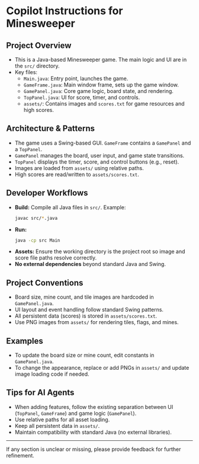 # Copilot Instructions for Minesweeper

## Project Overview
- This is a Java-based Minesweeper game. The main logic and UI are in the `src/` directory.
- Key files:
  - `Main.java`: Entry point, launches the game.
  - `GameFrame.java`: Main window frame, sets up the game window.
  - `GamePanel.java`: Core game logic, board state, and rendering.
  - `TopPanel.java`: UI for score, timer, and controls.
  - `assets/`: Contains images and `scores.txt` for game resources and high scores.

## Architecture & Patterns
- The game uses a Swing-based GUI. `GameFrame` contains a `GamePanel` and a `TopPanel`.
- `GamePanel` manages the board, user input, and game state transitions.
- `TopPanel` displays the timer, score, and control buttons (e.g., reset).
- Images are loaded from `assets/` using relative paths.
- High scores are read/written to `assets/scores.txt`.

## Developer Workflows
- **Build:** Compile all Java files in `src/`. Example:
  ```sh
  javac src/*.java
  ```
- **Run:**
  ```sh
  java -cp src Main
  ```
- **Assets:** Ensure the working directory is the project root so image and score file paths resolve correctly.
- **No external dependencies** beyond standard Java and Swing.

## Project Conventions
- Board size, mine count, and tile images are hardcoded in `GamePanel.java`.
- UI layout and event handling follow standard Swing patterns.
- All persistent data (scores) is stored in `assets/scores.txt`.
- Use PNG images from `assets/` for rendering tiles, flags, and mines.

## Examples
- To update the board size or mine count, edit constants in `GamePanel.java`.
- To change the appearance, replace or add PNGs in `assets/` and update image loading code if needed.

## Tips for AI Agents
- When adding features, follow the existing separation between UI (`TopPanel`, `GameFrame`) and game logic (`GamePanel`).
- Use relative paths for all asset loading.
- Keep all persistent data in `assets/`.
- Maintain compatibility with standard Java (no external libraries).

---
If any section is unclear or missing, please provide feedback for further refinement.
